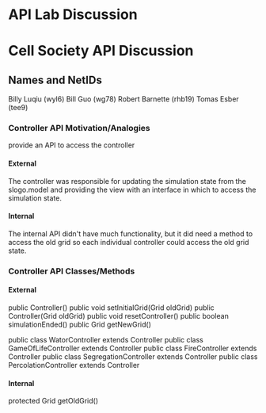 # API Lab Discussion
# Cell Society API Discussion

## Names and NetIDs
Billy Luqiu (wyl6)
Bill Guo (wg78)
Robert Barnette (rhb19)
Tomas Esber (tee9)

### Controller API Motivation/Analogies 
provide an API to access the controller
 

#### External
  The controller was responsible for updating the simulation state from the slogo.model and providing the view with an interface in which to access the simulation state.

#### Internal

  The internal API didn't have much functionality, but it did need a method to access the old grid so each individual controller could access the old grid state.


### Controller API Classes/Methods

#### External
public Controller() 
  public void setInitialGrid(Grid oldGrid) 
  public Controller(Grid oldGrid) 
  public void resetController() 
  public boolean simulationEnded() 
  public Grid getNewGrid() 

public class WatorController extends Controller
public class GameOfLifeController extends Controller 
public class FireController extends Controller
public class SegregationController extends Controller
public class PercolationController extends Controller


#### Internal

 protected Grid getOldGrid()